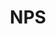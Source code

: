 ---
# This topic lives at
# https://digital.gov/topics/nps

# Topic Title
title: "NPS"

# description — keep it short and clear
# summary: ""

# Weight
weight: 1

# For more information on managing topics,
# see https://github.com/GSA/digitalgov.gov/wiki/topics
---